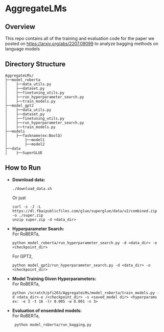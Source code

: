 # AggregateLMs

## Overview
This repo contains all of the training and evaluation code for the paper we posted on https://arxiv.org/abs/2207.09099 to analyze bagging methods on language models

## Directory Structure
```
AggregateLMs/
├──model_roberta
│    ├──data_utils.py
│    ├──dataset.py
│    ├──finetuning_utils.py
│    ├──run_hyperparameter_search.py
│    ├──train_models.py
├──model_gpt2
│    ├──data_utils.py
│    ├──dataset.py
│    ├──finetuning_utils.py
│    ├──run_hyperparameter_search.py
│    ├──train_models.py
├──models
│    ├──Taskname(ex:BoolQ)
│        ├──model1
│        ├──model2
├──data
│    ├──SuperGLUE
```
## How to Run
- <b>Download data: </b><br>
   ```
   ./download_data.sh
   ```
   Or just 
   ```
   curl -s -J -L  https://dl.fbaipublicfiles.com/glue/superglue/data/v2/combined.zip -o ./super.zip
   unzip super.zip -d <data_dir>
   ```
- <b>Hyperparameter Search:</b> <br>
   For RoBERTa,
   ```
   python model_roberta/run_hyperparameter_search.py -d <data_dir> -o <checkpoint_dir>
   ```
   For GPT2,
   ```
   python model_gpt2/run_hyperparameter_search.py -d <data_dir> -o <checkpoint_dir>
   ```
- <b>Model Training Given Hyperparameters:</b> <br>
  For RoBERTa,
   ```
   python /scratch/pfi203/AggregateLMs/model_roberta/train_models.py -d <data_dir>-o /<checkpoint_dir> -s <saved_model dir> <hyperparams ex: -e 3 -t 16 -lr 0.005 -w 0.001 -n 3>

   ```
- <b>Evaluation of ensembled models:</b> <br>
  For RoBERTa,
  ```
   python model_roberta/run_bagging.py
  ```
